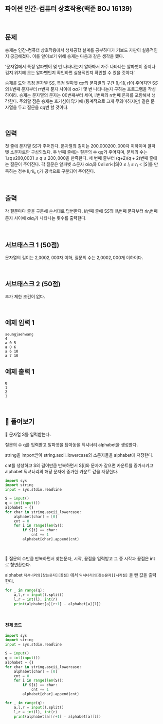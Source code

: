 ## 파이썬 인간-컴퓨터 상호작용(백준 BOJ 16139)

<br>

## 문제

승재는 인간-컴퓨터 상호작용에서 생체공학 설계를 공부하다가 키보드 자판이 실용적인지 궁금해졌다. 이를 알아보기 위해 승재는 다음과 같은 생각을 했다. 

'문자열에서 특정 알파벳이 몇 번 나타나는지 알아봐서 자주 나타나는 알파벳이 중지나 검지 위치에 오는 알파벳인지 확인하면 실용적인지 확인할 수 있을 것이다.'

승재를 도와 특정 문자열 S$S$, 특정 알파벳 α$\alpha$와 문자열의 구간 [l,r]$[l,r]$이 주어지면 S$S$의 l$l$번째 문자부터 r$r$번째 문자 사이에 α$\alpha$가 몇 번 나타나는지 구하는 프로그램을 작성하여라. 승재는 문자열의 문자는 0$0$번째부터 세며, l$l$번째와 r$r$번째 문자를 포함해서 생각한다. 주의할 점은 승재는 호기심이 많기에 (통계적으로 크게 무의미하지만) 같은 문자열을 두고 질문을 q$q$번 할 것이다.

<br>

## 입력

첫 줄에 문자열 S$S$가 주어진다. 문자열의 길이는 200,000$200,000$자 이하이며 알파벳 소문자로만 구성되었다. 두 번째 줄에는 질문의 수 q$q$가 주어지며, 문제의 수는 1≤q≤200,000$1\leq q\leq 200,000$을 만족한다. 세 번째 줄부터 (q+2)$(q+2)$번째 줄에는 질문이 주어진다. 각 질문은 알파벳 소문자 αi$\alpha_i$와 0≤li≤ri<|S|$0\leq l_i\leq r_i<|S|$를 만족하는 정수 li,ri$l_i,r_i$가 공백으로 구분되어 주어진다.

<br>

## 출력

각 질문마다 줄을 구분해 순서대로 답변한다. i$i$번째 줄에 S$S$의 li$l_i$번째 문자부터 ri$r_i$번째 문자 사이에 αi$\alpha_i$가 나타나는 횟수를 출력한다.

<br>

## 서브태스크 1 (50점)

문자열의 길이는 2,000$2,000$자 이하, 질문의 수는 2,000$2,000$개 이하이다.

<br>

## 서브태스크 2 (50점)

추가 제한 조건이 없다.

<br>

## 예제 입력 1

```
seungjaehwang
4
a 0 5
a 0 6
a 6 10
a 7 10
```

## 예제 출력 1

```
0
1
2
1
```

<br>

## 📝 풀어보기

📌 문자열 S를 입력받는다.

질문의 수 q를 입력받고 알파벳을 담아놓을 딕셔너리 alphabet을 생성한다. 

string을 import받아 string.ascii_lowercase의 소문자들을 alphabet에 저장한다.

cnt를 생성하고 S의 길이만큼 반복하면서 S[i]와 문자가 같으면 카운트를 증가시키고 alphabet 딕셔너리의 해당 문자에 증가한 카운트 값을 저장한다.

``` python
import sys
import string
input = sys.stdin.readline

S = input()
q = int(input())
alphabet = {}
for char in string.ascii_lowercase:
    alphabet[char] = [0]
    cnt = 0
    for i in range(len(S)):
        if S[i] == char:
            cnt += 1
        alphabet[char].append(cnt)
```

<br>

📌 질문의 수만큼 반복하면서 찾는문자, 시작, 끝점을 입력받고 그 중 시작과 끝점은 int로 형변환한다.

alphabet `딕셔너리의[찾는문자][끝점]` 에서  `딕셔너리의[찾는문자][시작점]` 을 뺀 값을 출력한다.

``` python
for _ in range(q):
    a,l,r = input().split()
    l,r = int(l), int(r)
    print(alphabet[a][r+1] - alphabet[a][l])
```

<br>

#### 전체 코드

``` python
import sys
import string
input = sys.stdin.readline

S = input()
q = int(input())
alphabet = {}
for char in string.ascii_lowercase:
    alphabet[char] = [0]
    cnt = 0
    for i in range(len(S)):
        if S[i] == char:
            cnt += 1
        alphabet[char].append(cnt)

for _ in range(q):
    a,l,r = input().split()
    l,r = int(l), int(r)
    print(alphabet[a][r+1] - alphabet[a][l])
```

